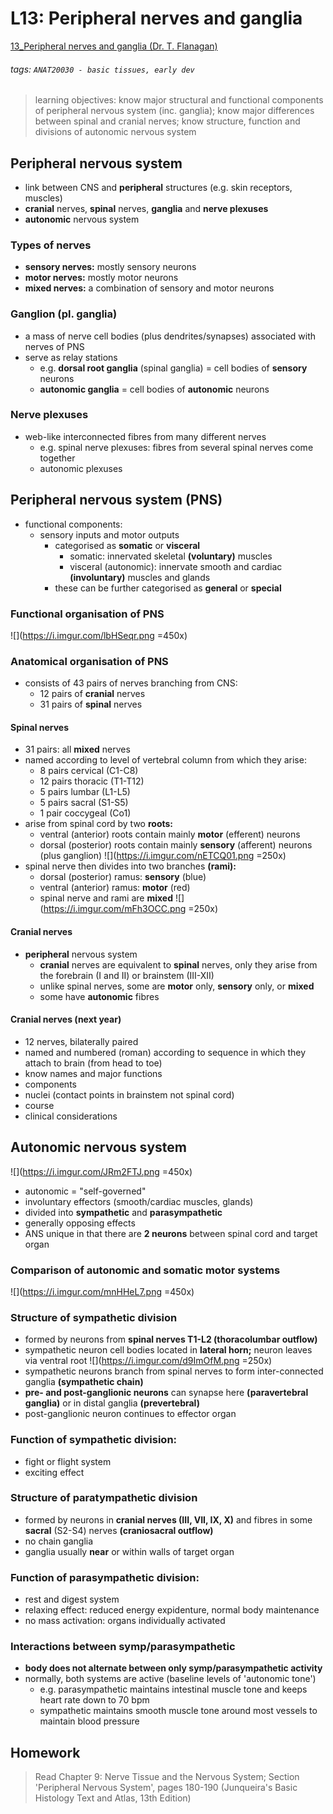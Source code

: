 # L13: Peripheral nerves and ganglia
[13_Peripheral nerves and ganglia (Dr. T. Flanagan)](https://brightspace.ucd.ie/d2l/le/content/155871/viewContent/1674331/View)
###### tags: `ANAT20030 - basic tissues, early dev`

> learning objectives: know major structural and functional components of peripheral nervous system (inc. ganglia); know major differences between spinal and cranial nerves; know structure, function and divisions of autonomic nervous system

## Peripheral nervous system
- link between CNS and **peripheral** structures (e.g. skin receptors, muscles)
- **cranial** nerves, **spinal** nerves, **ganglia** and **nerve plexuses**
- **autonomic** nervous system

### Types of nerves
- **sensory nerves:** mostly sensory neurons
- **motor nerves:** mostly motor neurons
- **mixed nerves:** a combination of sensory and motor neurons

### Ganglion (pl. ganglia)
- a mass of nerve cell bodies (plus dendrites/synapses) associated with nerves of PNS
- serve as relay stations
    - e.g. **dorsal root ganglia** (spinal ganglia) = cell bodies of **sensory** neurons
    - **autonomic ganglia** = cell bodies of **autonomic** neurons

### Nerve plexuses
- web-like interconnected fibres from many different nerves
    - e.g. spinal nerve plexuses: fibres from several spinal nerves come together
    - autonomic plexuses

## Peripheral nervous system (PNS)
- functional components:
    - sensory inputs and motor outputs
        - categorised as **somatic** or **visceral**
            - somatic: innervated skeletal **(voluntary)** muscles
            - visceral (autonomic): innervate smooth and cardiac **(involuntary)** muscles and glands
        - these can be further categorised as **general** or **special**

### Functional organisation of PNS
![](https://i.imgur.com/lbHSeqr.png =450x)

### Anatomical organisation of PNS
- consists of 43 pairs of nerves branching from CNS:
    - 12 pairs of **cranial** nerves
    - 31 pairs of **spinal** nerves

#### Spinal nerves
- 31 pairs: all **mixed** nerves
- named according to level of vertebral column from which they arise:
    - 8 pairs cervical (C1-C8)
    - 12 pairs thoracic (T1-T12)
    - 5 pairs lumbar (L1-L5)
    - 5 pairs sacral (S1-S5)
    - 1 pair coccygeal (Co1)
- arise from spinal cord by two **roots:**
    - ventral (anterior) roots contain mainly **motor** (efferent) neurons
    - dorsal (posterior) roots contain mainly **sensory** (afferent) neurons (plus ganglion)
    ![](https://i.imgur.com/nETCQ01.png =250x)
- spinal nerve then divides into two branches **(rami):**
    - dorsal (posterior) ramus: **sensory** (blue)
    - ventral (anterior) ramus: **motor** (red)
    - spinal nerve and rami are **mixed**
    ![](https://i.imgur.com/mFh3OCC.png =250x)

#### Cranial nerves
- **peripheral** nervous system
    - **cranial** nerves are equivalent to **spinal** nerves, only they arise from the forebrain (I and II) or brainstem (III-XII)
    - unlike spinal nerves, some are **motor** only, **sensory** only, or **mixed**
    - some have **autonomic** fibres

#### Cranial nerves (next year)
- 12 nerves, bilaterally paired
- named and numbered (roman) according to sequence in which they attach to brain (from head to toe)
- know names and major functions
- components
- nuclei (contact points in brainstem not spinal cord)
- course
- clinical considerations

## Autonomic nervous system
![](https://i.imgur.com/JRm2FTJ.png =450x)
- autonomic = "self-governed"
- involuntary effectors (smooth/cardiac muscles, glands)
- divided into **sympathetic** and **parasympathetic**
- generally opposing effects
- ANS unique in that there are **2 neurons** between spinal cord and target organ

### Comparison of autonomic and somatic motor systems
![](https://i.imgur.com/mnHHeL7.png =450x)

### Structure of sympathetic division
- formed by neurons from **spinal nerves T1-L2 (thoracolumbar outflow)**
- sympathetic neuron cell bodies located in **lateral horn;** neuron leaves via ventral root
![](https://i.imgur.com/d9ImOfM.png =250x)
- sympathetic neurons branch from spinal nerves to form inter-connected ganglia **(sympathetic chain)**
- **pre- and post-ganglionic neurons** can synapse here **(paravertebral ganglia)** or in distal ganglia **(prevertebral)**
- post-ganglionic neuron continues to effector organ

### Function of sympathetic division:
- fight or flight system
- exciting effect

### Structure of paratympathetic division
- formed by neurons in **cranial nerves (III, VII, IX, X)** and fibres in some **sacral** (S2-S4) nerves **(craniosacral outflow)**
- no chain ganglia
- ganglia usually **near** or within walls of target organ

### Function of parasympathetic division:
- rest and digest system
- relaxing effect: reduced energy expidenture, normal body maintenance
- no mass activation: organs individually activated

### Interactions between symp/parasympathetic
- **body does not alternate between only symp/parasympathetic activity**
- normally, both systems are active (baseline levels of 'autonomic tone')
    - e.g. parasympathetic maintains intestinal muscle tone and keeps heart rate down to 70 bpm
    - sympathetic maintains smooth muscle tone around most vessels to maintain blood pressure

## Homework
> Read Chapter 9: Nerve Tissue and the Nervous System; Section 'Peripheral Nervous System', pages 180-190 (Junqueira's Basic Histology Text and Atlas, 13th Edition)
